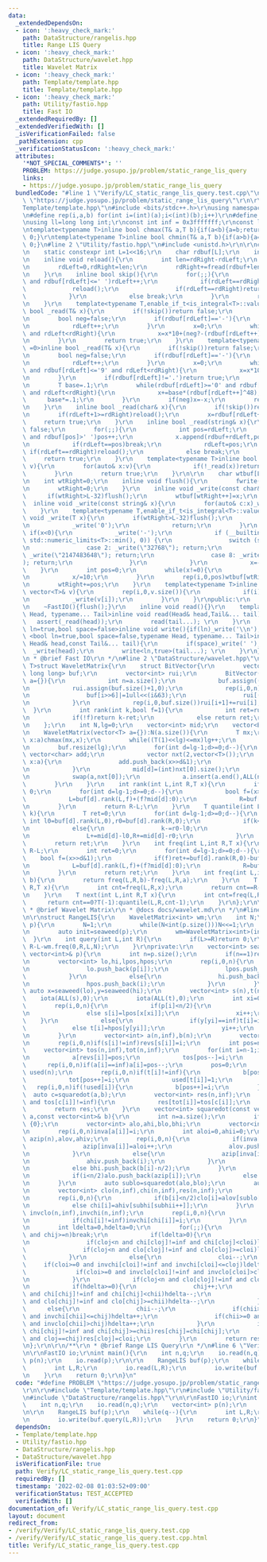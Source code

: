 ```yaml
---
data:
  _extendedDependsOn:
  - icon: ':heavy_check_mark:'
    path: DataStructure/rangelis.hpp
    title: Range LIS Query
  - icon: ':heavy_check_mark:'
    path: DataStructure/wavelet.hpp
    title: Wavelet Matrix
  - icon: ':heavy_check_mark:'
    path: Template/template.hpp
    title: Template/template.hpp
  - icon: ':heavy_check_mark:'
    path: Utility/fastio.hpp
    title: Fast IO
  _extendedRequiredBy: []
  _extendedVerifiedWith: []
  _isVerificationFailed: false
  _pathExtension: cpp
  _verificationStatusIcon: ':heavy_check_mark:'
  attributes:
    '*NOT_SPECIAL_COMMENTS*': ''
    PROBLEM: https://judge.yosupo.jp/problem/static_range_lis_query
    links:
    - https://judge.yosupo.jp/problem/static_range_lis_query
  bundledCode: "#line 1 \"Verify/LC_static_range_lis_query.test.cpp\"\n#define PROBLEM\
    \ \"https://judge.yosupo.jp/problem/static_range_lis_query\"\r\n\r\n#line 1 \"\
    Template/template.hpp\"\n#include <bits/stdc++.h>\r\nusing namespace std;\r\n\r\
    \n#define rep(i,a,b) for(int i=(int)(a);i<(int)(b);i++)\r\n#define ALL(v) (v).begin(),(v).end()\r\
    \nusing ll=long long int;\r\nconst int inf = 0x3fffffff;\r\nconst ll INF = 0x1fffffffffffffff;\r\
    \ntemplate<typename T>inline bool chmax(T& a,T b){if(a<b){a=b;return 1;}return\
    \ 0;}\r\ntemplate<typename T>inline bool chmin(T& a,T b){if(a>b){a=b;return 1;}return\
    \ 0;}\n#line 2 \"Utility/fastio.hpp\"\n#include <unistd.h>\r\n\r\nclass FastIO{\r\
    \n    static constexpr int L=1<<16;\r\n    char rdbuf[L];\r\n    int rdLeft=0,rdRight=0;\r\
    \n    inline void reload(){\r\n        int len=rdRight-rdLeft;\r\n        memmove(rdbuf,rdbuf+rdLeft,len);\r\
    \n        rdLeft=0,rdRight=len;\r\n        rdRight+=fread(rdbuf+len,1,L-len,stdin);\r\
    \n    }\r\n    inline bool skip(){\r\n        for(;;){\r\n            while(rdLeft!=rdRight\
    \ and rdbuf[rdLeft]<=' ')rdLeft++;\r\n            if(rdLeft==rdRight){\r\n   \
    \             reload();\r\n                if(rdLeft==rdRight)return false;\r\n\
    \            }\r\n            else break;\r\n        }\r\n        return true;\r\
    \n    }\r\n    template<typename T,enable_if_t<is_integral<T>::value,int> =0>inline\
    \ bool _read(T& x){\r\n        if(!skip())return false;\r\n        if(rdLeft+20>=rdRight)reload();\r\
    \n        bool neg=false;\r\n        if(rdbuf[rdLeft]=='-'){\r\n            neg=true;\r\
    \n            rdLeft++;\r\n        }\r\n        x=0;\r\n        while(rdbuf[rdLeft]>='0'\
    \ and rdLeft<rdRight){\r\n            x=x*10+(neg?-(rdbuf[rdLeft++]^48):(rdbuf[rdLeft++]^48));\r\
    \n        }\r\n        return true;\r\n    }\r\n    template<typename T,enable_if_t<is_floating_point<T>::value,int>\
    \ =0>inline bool _read(T& x){\r\n        if(!skip())return false;\r\n        if(rdLeft+20>=rdRight)reload();\r\
    \n        bool neg=false;\r\n        if(rdbuf[rdLeft]=='-'){\r\n            neg=true;\r\
    \n            rdLeft++;\r\n        }\r\n        x=0;\r\n        while(rdbuf[rdLeft]>='0'\
    \ and rdbuf[rdLeft]<='9' and rdLeft<rdRight){\r\n            x=x*10+(rdbuf[rdLeft++]^48);\r\
    \n        }\r\n        if(rdbuf[rdLeft]!='.')return true;\r\n        rdLeft++;\r\
    \n        T base=.1;\r\n        while(rdbuf[rdLeft]>='0' and rdbuf[rdLeft]<='9'\
    \ and rdLeft<rdRight){\r\n            x+=base*(rdbuf[rdLeft++]^48);\r\n      \
    \      base*=.1;\r\n        }\r\n        if(neg)x=-x;\r\n        return true;\r\
    \n    }\r\n    inline bool _read(char& x){\r\n        if(!skip())return false;\r\
    \n        if(rdLeft+1>=rdRight)reload();\r\n        x=rdbuf[rdLeft++];\r\n   \
    \     return true;\r\n    }\r\n    inline bool _read(string& x){\r\n        if(!skip())return\
    \ false;\r\n        for(;;){\r\n            int pos=rdLeft;\r\n            while(pos<rdRight\
    \ and rdbuf[pos]>' ')pos++;\r\n            x.append(rdbuf+rdLeft,pos-rdLeft);\r\
    \n            if(rdLeft==pos)break;\r\n            rdLeft=pos;\r\n           \
    \ if(rdLeft==rdRight)reload();\r\n            else break;\r\n        }\r\n   \
    \     return true;\r\n    }\r\n    template<typename T>inline bool _read(vector<T>&\
    \ v){\r\n        for(auto& x:v){\r\n            if(!_read(x))return false;\r\n\
    \        }\r\n        return true;\r\n    }\r\n\r\n    char wtbuf[L],tmp[50];\r\
    \n    int wtRight=0;\r\n    inline void flush(){\r\n        fwrite(wtbuf,1,wtRight,stdout);\r\
    \n        wtRight=0;\r\n    }\r\n    inline void _write(const char& x){\r\n  \
    \      if(wtRight>L-32)flush();\r\n        wtbuf[wtRight++]=x;\r\n    }\r\n  \
    \  inline void _write(const string& x){\r\n        for(auto& c:x)_write(c);\r\n\
    \    }\r\n    template<typename T,enable_if_t<is_integral<T>::value,int> =0>inline\
    \ void _write(T x){\r\n        if(wtRight>L-32)flush();\r\n        if(x==0){\r\
    \n            _write('0');\r\n            return;\r\n        }\r\n        else\
    \ if(x<0){\r\n            _write('-');\r\n            if (__builtin_expect(x ==\
    \ std::numeric_limits<T>::min(), 0)) {\r\n                switch (sizeof(x)) {\r\
    \n                case 2: _write(\"32768\"); return;\r\n                case 4:\
    \ _write(\"2147483648\"); return;\r\n                case 8: _write(\"9223372036854775808\"\
    ); return;\r\n                }\r\n            }\r\n            x=-x;\r\n    \
    \    }\r\n        int pos=0;\r\n        while(x!=0){\r\n            tmp[pos++]=char((x%10)|48);\r\
    \n            x/=10;\r\n        }\r\n        rep(i,0,pos)wtbuf[wtRight+i]=tmp[pos-1-i];\r\
    \n        wtRight+=pos;\r\n    }\r\n    template<typename T>inline void _write(const\
    \ vector<T>& v){\r\n        rep(i,0,v.size()){\r\n            if(i)_write(' ');\r\
    \n            _write(v[i]);\r\n        }\r\n    }\r\npublic:\r\n    FastIO(){}\r\
    \n    ~FastIO(){flush();}\r\n    inline void read(){}\r\n    template <typename\
    \ Head, typename... Tail>inline void read(Head& head,Tail&... tail){\r\n     \
    \   assert(_read(head));\r\n        read(tail...); \r\n    }\r\n    template<bool\
    \ ln=true,bool space=false>inline void write(){if(ln)_write('\\n');}\r\n    template\
    \ <bool ln=true,bool space=false,typename Head, typename... Tail>inline void write(const\
    \ Head& head,const Tail&... tail){\r\n        if(space)_write(' ');\r\n      \
    \  _write(head);\r\n        write<ln,true>(tail...); \r\n    }\r\n};\r\n\r\n/**\r\
    \n * @brief Fast IO\r\n */\n#line 2 \"DataStructure/wavelet.hpp\"\n\r\ntemplate<typename\
    \ T>struct WaveletMatrix{\r\n    struct BitVector{\r\n        vector<unsigned\
    \ long long> buf;\r\n        vector<int> rui;\r\n        BitVector(const vector<char>&\
    \ a={}){\r\n            int n=a.size();\r\n            buf.assign((n+63)>>6,0);\r\
    \n            rui.assign(buf.size()+1,0);\r\n            rep(i,0,n)if(a[i]){\r\
    \n                buf[i>>6]|=1ull<<(i&63);\r\n                rui[(i>>6)+1]++;\r\
    \n            }\r\n            rep(i,0,buf.size())rui[i+1]+=rui[i];\r\n      \
    \  }\r\n        int rank(int k,bool f=1){\r\n            int ret=rui[k>>6]+__builtin_popcountll(buf[k>>6]&((1ull<<(k&63))-1));\r\
    \n            if(!f)return k-ret;\r\n            else return ret;\r\n        }\r\
    \n    };\r\n    int N,lg=0;\r\n    vector<int> mid;\r\n    vector<BitVector> buf;\r\
    \n    WaveletMatrix(vector<T> a={}):N(a.size()){\r\n        T mx;\r\n        for(auto&\
    \ x:a)chmax(mx,x);\r\n        while((T(1)<<lg)<=mx)lg++;\r\n        mid.resize(lg);\r\
    \n        buf.resize(lg);\r\n        for(int d=lg-1;d>=0;d--){\r\n           \
    \ vector<char> add;\r\n            vector nxt(2,vector<T>());\r\n            for(auto&\
    \ x:a){\r\n                add.push_back(x>>d&1);\r\n                nxt[x>>d&1].push_back(x);\r\
    \n            }\r\n            mid[d]=(int)nxt[0].size();\r\n            buf[d]=BitVector(add);\r\
    \n            swap(a,nxt[0]);\r\n            a.insert(a.end(),ALL(nxt[1]));\r\n\
    \        }\r\n    }\r\n    int rank(int L,int R,T x){\r\n        if((T(1)<<lg)<=x)return\
    \ 0;\r\n        for(int d=lg-1;d>=0;d--){\r\n            bool f=(x>>d&1);\r\n\
    \            L=buf[d].rank(L,f)+(f?mid[d]:0);\r\n            R=buf[d].rank(R,f)+(f?mid[d]:0);\r\
    \n        }\r\n        return R-L;\r\n    }\r\n    T quantile(int L,int R,int\
    \ k){\r\n        T ret=0;\r\n        for(int d=lg-1;d>=0;d--){\r\n           \
    \ int l0=buf[d].rank(L,0),r0=buf[d].rank(R,0);\r\n            if(k<r0-l0)L=l0,R=r0;\r\
    \n            else{\r\n                k-=r0-l0;\r\n                ret|=T(1)<<d;\r\
    \n                L+=mid[d]-l0,R+=mid[d]-r0;\r\n            }\r\n        }\r\n\
    \        return ret;\r\n    }\r\n    int freq(int L,int R,T x){\r\n        if((T(1)<<lg)<=x)return\
    \ R-L;\r\n        int ret=0;\r\n        for(int d=lg-1;d>=0;d--){\r\n        \
    \    bool f=(x>>d&1);\r\n            if(f)ret+=buf[d].rank(R,0)-buf[d].rank(L,0);\r\
    \n            L=buf[d].rank(L,f)+(f?mid[d]:0);\r\n            R=buf[d].rank(R,f)+(f?mid[d]:0);\r\
    \n        }\r\n        return ret;\r\n    }\r\n    int freq(int L,int R,T a,T\
    \ b){\r\n        return freq(L,R,b)-freq(L,R,a);\r\n    }\r\n    T prev(int L,int\
    \ R,T x){\r\n        int cnt=freq(L,R,x);\r\n        return cnt==R-L?T(-1):quantile(L,R,cnt);\r\
    \n    }\r\n    T next(int L,int R,T x){\r\n        int cnt=freq(L,R,x);\r\n  \
    \      return cnt==0?T(-1):quantile(L,R,cnt-1);\r\n    }\r\n};\r\n\r\n/**\r\n\
    \ * @brief Wavelet Matrix\r\n * @docs docs/wavelet.md\r\n */\n#line 3 \"DataStructure/rangelis.hpp\"\
    \n\r\nstruct RangeLIS{\r\n    WaveletMatrix<int> wm;\r\n    int N;\r\n    RangeLIS(vector<int>\
    \ p){\r\n        N=1;\r\n        while(N<int(p.size()))N<<=1;\r\n        rep(i,p.size(),N)p.push_back(i);\r\
    \n        auto init=seaweed(p);\r\n        wm=WaveletMatrix<int>(init);\r\n  \
    \  }\r\n    int query(int L,int R){\r\n        if(L>=R)return 0;\r\n        return\
    \ R-L-wm.freq(0,R,L,N);\r\n    }\r\nprivate:\r\n    vector<int> seaweed(const\
    \ vector<int>& p){\r\n        int n=p.size();\r\n        if(n==1)return {inf};\r\
    \n        vector<int> lo,hi,lpos,hpos;\r\n        rep(i,0,n){\r\n            if(p[i]<n/2){\r\
    \n                lo.push_back(p[i]);\r\n                lpos.push_back(i);\r\n\
    \            }\r\n            else{\r\n                hi.push_back(p[i]-n/2);\r\
    \n                hpos.push_back(i);\r\n            }\r\n        }\r\n       \
    \ auto x=seaweed(lo),y=seaweed(hi);\r\n        vector<int> s(n),t(n);\r\n    \
    \    iota(ALL(s),0);\r\n        iota(ALL(t),0);\r\n        int xi=0,yi=0;\r\n\
    \        rep(i,0,n){\r\n            if(p[i]<n/2){\r\n                if(x[xi]==inf)s[i]=inf;\r\
    \n                else s[i]=lpos[x[xi]];\r\n                xi++;\r\n        \
    \    }\r\n            else{\r\n                if(y[yi]==inf)t[i]=inf;\r\n   \
    \             else t[i]=hpos[y[yi]];\r\n                yi++;\r\n            }\r\
    \n        }\r\n        vector<int> a(n,inf),b(n);\r\n        vector<int> revs(n,inf);\r\
    \n        rep(i,0,n)if(s[i]!=inf)revs[s[i]]=i;\r\n        int pos=n-1;\r\n   \
    \     vector<int> tos(n,inf),tot(n,inf);\r\n        for(int i=n-1;i>=0;i--)if(revs[i]!=inf){\r\
    \n            a[revs[i]]=pos;\r\n            tos[pos--]=i;\r\n        }\r\n  \
    \      rep(i,0,n)if(a[i]==inf)a[i]=pos--;\r\n        pos=0;\r\n        vector<int>\
    \ used(n);\r\n        rep(i,0,n)if(t[i]!=inf){\r\n            b[pos]=t[i];\r\n\
    \            tot[pos++]=i;\r\n            used[t[i]]=1;\r\n        }\r\n     \
    \   rep(i,0,n)if(!used[i]){\r\n            b[pos++]=i;\r\n        }\r\n      \
    \  auto c=squaredot(a,b);\r\n        vector<int> res(n,inf);\r\n        rep(i,0,n)if(tot[i]!=inf\
    \ and tos[c[i]]!=inf){\r\n            res[tot[i]]=tos[c[i]];\r\n        }\r\n\
    \        return res;\r\n    }\r\n    vector<int> squaredot(const vector<int>&\
    \ a,const vector<int>& b){\r\n        int n=a.size();\r\n        if(n==1)return\
    \ {0};\r\n        vector<int> alo,ahi,blo,bhi;\r\n        vector<int> inva(n);\r\
    \n        rep(i,0,n)inva[a[i]]=i;\r\n        int aloi=0,ahii=0;\r\n        vector<int>\
    \ azip(n),alov,ahiv;\r\n        rep(i,0,n){\r\n            if(inva[i]<n/2){\r\n\
    \                azip[inva[i]]=aloi++;\r\n                alov.push_back(i);\r\
    \n            }\r\n            else{\r\n                azip[inva[i]]=ahii++;\r\
    \n                ahiv.push_back(i);\r\n            }\r\n            if(b[i]<n/2)blo.push_back(b[i]);\r\
    \n            else bhi.push_back(b[i]-n/2);\r\n        }\r\n        rep(i,0,n){\r\
    \n            if(i<n/2)alo.push_back(azip[i]);\r\n            else ahi.push_back(azip[i]);\r\
    \n        }\r\n        auto sublo=squaredot(alo,blo);\r\n        auto subhi=squaredot(ahi,bhi);\r\
    \n        vector<int> clo(n,inf),chi(n,inf),res(n,inf);\r\n        int subloi=0,subhii=0;\r\
    \n        rep(i,0,n){\r\n            if(b[i]<n/2)clo[i]=alov[sublo[subloi++]];\r\
    \n            else chi[i]=ahiv[subhi[subhii++]];\r\n        }\r\n        vector<int>\
    \ invclo(n,inf),invchi(n,inf);\r\n        rep(i,0,n){\r\n            if(clo[i]!=inf)invclo[clo[i]]=i;\r\
    \n            if(chi[i]!=inf)invchi[chi[i]]=i;\r\n        }\r\n        int cloi=n,cloj=-1,chii=n,chij=-1;\r\
    \n        int ldelta=0,hdelta=0;\r\n        for(;;){\r\n            if(cloi<0\
    \ and chij>=n)break;\r\n            if(ldelta>0){\r\n                cloj++;\r\
    \n                if(cloj<n and chi[cloj]!=inf and chi[cloj]<cloi)ldelta--;\r\n\
    \                if(cloj<n and clo[cloj]!=inf and clo[cloj]>=cloi)ldelta--;\r\n\
    \            }\r\n            else{\r\n                cloi--;\r\n           \
    \     if(cloi>=0 and invchi[cloi]!=inf and invchi[cloi]<=cloj)ldelta++;\r\n  \
    \              if(cloi>=0 and invclo[cloi]!=inf and invclo[cloi]>cloj)ldelta++;\r\
    \n            }\r\n            if(cloj<n and clo[cloj]!=inf and clo[cloj]<=cloi)res[cloj]=clo[cloj];\r\
    \n            if(hdelta>=0){\r\n                chij++;\r\n                if(chij<n\
    \ and chi[chij]!=inf and chi[chij]<chii)hdelta--;\r\n                if(chij<n\
    \ and clo[chij]!=inf and clo[chij]>=chii)hdelta--;\r\n            }\r\n      \
    \      else{\r\n                chii--;\r\n                if(chii>=0 and invchi[chii]!=inf\
    \ and invchi[chii]<=chij)hdelta++;\r\n                if(chii>=0 and invclo[chii]!=inf\
    \ and invclo[chii]>chij)hdelta++;\r\n            }\r\n            if(chij<n and\
    \ chi[chij]!=inf and chi[chij]>=chii)res[chij]=chi[chij];\r\n            if(cloi==chii\
    \ and cloj==chij)res[cloj]=cloi;\r\n        }\r\n        return res;\r\n    }\r\
    \n};\r\n\r\n/**\r\n * @brief Range LIS Query\r\n */\n#line 6 \"Verify/LC_static_range_lis_query.test.cpp\"\
    \n\r\nFastIO io;\r\nint main(){\r\n    int n,q;\r\n    io.read(n,q);\r\n    vector<int>\
    \ p(n);\r\n    io.read(p);\r\n\r\n    RangeLIS buf(p);\r\n    while(q--){\r\n\
    \        int L,R;\r\n        io.read(L,R);\r\n        io.write(buf.query(L,R));\r\
    \n    }\r\n    return 0;\r\n}\n"
  code: "#define PROBLEM \"https://judge.yosupo.jp/problem/static_range_lis_query\"\
    \r\n\r\n#include \"Template/template.hpp\"\r\n#include \"Utility/fastio.hpp\"\r\
    \n#include \"DataStructure/rangelis.hpp\"\r\n\r\nFastIO io;\r\nint main(){\r\n\
    \    int n,q;\r\n    io.read(n,q);\r\n    vector<int> p(n);\r\n    io.read(p);\r\
    \n\r\n    RangeLIS buf(p);\r\n    while(q--){\r\n        int L,R;\r\n        io.read(L,R);\r\
    \n        io.write(buf.query(L,R));\r\n    }\r\n    return 0;\r\n}"
  dependsOn:
  - Template/template.hpp
  - Utility/fastio.hpp
  - DataStructure/rangelis.hpp
  - DataStructure/wavelet.hpp
  isVerificationFile: true
  path: Verify/LC_static_range_lis_query.test.cpp
  requiredBy: []
  timestamp: '2022-02-08 01:03:52+09:00'
  verificationStatus: TEST_ACCEPTED
  verifiedWith: []
documentation_of: Verify/LC_static_range_lis_query.test.cpp
layout: document
redirect_from:
- /verify/Verify/LC_static_range_lis_query.test.cpp
- /verify/Verify/LC_static_range_lis_query.test.cpp.html
title: Verify/LC_static_range_lis_query.test.cpp
---
```

